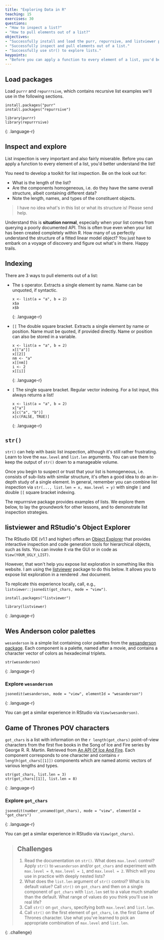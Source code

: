 ```yaml
---
title: "Exploring Data in R"
teaching: 15
exercises: 30
questions:
- "How to inspect a list?"
- "How to pull elements out of a list?"
objectives:
- "Successfully install and load the purr, repurrsive, and listviewer packages."
- "Successfully inspect and pull elements out of a list."
- "Successfully use str() to explore lists."
keypoints:
- "Before you can apply a function to every element of a list, you'd better understand the list!"
---
```


## Load packages

Load `purrr` and `repurrrsive`, which contains recursive list examples we'll use in the following sections.

~~~
install.packages("purr"
install.packages("repurrsive")

library(purrr)
library(repurrrsive)
~~~
{: .language-r}

## Inspect and explore

List inspection is very important and also fairly miserable. Before you can apply a function to every element of a list, you'd better understand the list!

You need to develop a toolkit for list inspection. Be on the look out for:

  * What is the length of the list?
  * Are the components homogeneous, i.e. do they have the same overall structure, albeit containing different data?
  * Note the length, names, and types of the constituent objects.
  
> I have no idea what's in this list or what its structure is! Please send help.

Understand this is **situation normal**, especially when your list comes from querying a poorly documented API. This is often true even when your list has been created completely within R. How many of us perfectly understand the structure of a fitted linear model object? You just have to embark on a voyage of discovery and figure out what's in there. Happy trails.

## Indexing

There are 3 ways to pull elements out of a list:

  * The `$` operator. Extracts a single element by name. Name can be unquoted, if syntactic.
    ~~~
    x <- list(a = "a", b = 2)
    x$a
    x$b
    ~~~
    {: .language-r}
    
  * `[[` The double square bracket. Extracts a single element by name or position. Name must be quoted, if provided directly. Name or position can also be stored in a variable.
    ~~~
    x <- list(a = "a", b = 2)
    x[["a"]]
    x[[2]]
    nm <- "a"
    x[[nm]]
    i <- 2
    x[[i]]
    ~~~
    {: .language-r}
    
  * `[` The single square bracket. Regular vector indexing. For a list input, this always returns a list!
    ~~~
    x <- list(a = "a", b = 2)
    x["a"]
    x[c("a", "b")]
    x[c(FALSE, TRUE)]
    ~~~
    {: .language-r}

## `str()`

`str()` can help with basic list inspection, although it's still rather frustrating. Learn to love the `max.level` and `list.len` arguments. You can use them to keep the output of `str()` down to a manageable volume.

Once you begin to suspect or trust that your list is homogeneous, i.e. consists of sub-lists with similar structure, it's often a good idea to do an in-depth study of a single element. In general, remember you can combine list inspection via `str(..., list.len = x, max.level = y)` with single `[` and double `[[` square bracket indexing.

The repurrrsive package provides examples of lists. We explore them below, to lay the groundwork for other lessons, and to demonstrate list inspection strategies.

## listviewer and RStudio's Object Explorer

The RStudio IDE (v1.1 and higher) offers an [Object Explorer](https://blog.rstudio.com/2017/08/22/rstudio-v1-1-preview-object-explorer/) that provides interactive inspection and code generation tools for hierarchical objects, such as lists. You can invoke it via the GUI or in code as `View(YOUR_UGLY_LIST)`.
 
However, that won't help you expose list exploration in something like this website. I am using the [listviewer](https://CRAN.R-project.org/package=listviewer) package to do this below. It allows you to expose list exploration in a rendered `.Rmd` document.

To replicate this experience locally, call, e.g., `listviewer::jsonedit(got_chars, mode = "view")`.

~~~
install.packages("listviewer")

library(listviewer)
~~~
{: .language-r}

## Wes Anderson color palettes

`wesanderson` is a simple list containing color palettes from the [wesanderson package](https://cran.r-project.org/package=wesanderson). Each component is a palette, named after a movie, and contains a character vector of colors as hexadecimal triplets.

~~~
str(wesanderson)
~~~
{: .language-r}

### Explore `wesanderson`

~~~
jsonedit(wesanderson, mode = "view", elementId = "wesanderson")
~~~
{: .language-r}

You can get a similar experience in RStudio via `View(wesanderson)`.

## Game of Thrones POV characters

`got_chars` is a list with information on the `r length(got_chars)` point-of-view characters from the first five books in the Song of Ice and Fire series by George R. R. Martin. Retrieved from [An API Of Ice And Fire](https://anapioficeandfire.com). Each component corresponds to one character and contains `r length(got_chars[[1]])` components which are named atomic vectors of various lengths and types.

~~~
str(got_chars, list.len = 3)
str(got_chars[[1]], list.len = 8)
~~~
{: .language-r}

### Explore `got_chars`

~~~
jsonedit(number_unnamed(got_chars), mode = "view", elementId = "got_chars")
~~~
{: .language-r}

You can get a similar experience in RStudio via `View(got_chars)`.

> ## Challenges
>
> 1. Read the documentation on `str()`. What does `max.level` control? Apply `str()` to `wesanderson` and/or `got_chars` and experiment with `max.level = 0`, `max.level = 1`, and `max.level = 2`. Which will you use in practice with deeply nested lists?
> 2. What does the `list.len` argument of `str()` control? What is its default value? Call `str()` on `got_chars` and then on a single component of `got_chars` with `list.len` set to a value much smaller than the default. What range of values do you think you'll use in real life?
> 3. Call `str()` on `got_chars`, specifying both `max.level` and `list.len`.
> 4. Call `str()` on the first element of `got_chars`, i.e. the first Game of Thrones character. Use what you've learned to pick an appropriate combination of `max.level` and `list.len`.
>
{: .challenge}
